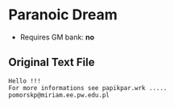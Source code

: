 # Paranoic Dream

* Requires GM bank: **no**

## Original Text File
```
Hello !!!
For more informations see papikpar.wrk .....
pomorskp@miriam.ee.pw.edu.pl
```

